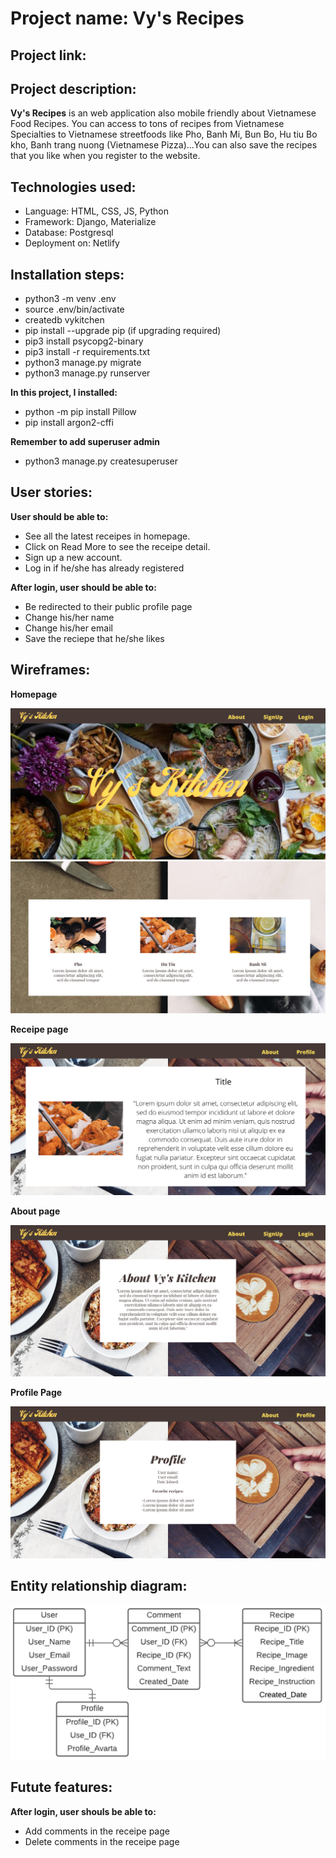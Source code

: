 # Project name: Vy's Recipes

## Project link: 

## Project description:
**Vy's Recipes** is an web application also mobile friendly about Vietnamese Food Recipes. You can access to tons of recipes from Vietnamese Specialties to Vietnamese streetfoods like Pho, Banh Mi, Bun Bo, Hu tiu Bo kho, Banh trang nuong (Vietnamese Pizza)...You can also save the recipes that you like when you register to the website.


## Technologies used:
- Language: HTML, CSS, JS, Python
- Framework: Django, Materialize
- Database: Postgresql
- Deployment on: Netlify 

## Installation steps:
- python3 -m venv .env
- source .env/bin/activate
- createdb vykitchen
- pip install --upgrade pip (if upgrading required)
- pip3 install psycopg2-binary
- pip3 install -r requirements.txt
- python3 manage.py migrate
- python3 manage.py runserver

**In this project, I installed:**
- python -m pip install Pillow 
- pip install argon2-cffi

**Remember to add superuser admin**
- python3 manage.py createsuperuser

## User stories:
**User should be able to:**
- See all the latest receipes in homepage.
- Click on Read More to see the receipe detail.
- Sign up a new account.
- Log in if he/she has already registered

**After login, user should be able to:**
- Be redirected to their public profile page
- Change his/her name
- Change his/her email
- Save the reciepe that he/she likes

## Wireframes:

**Homepage**

<img src="images/home.png">

<img src="images/home1.png">

**Receipe page**

<img src="images/receipe.png">

**About page**

<img src="images/about.png">

**Profile Page**

<img src="images/profile.png">


## Entity relationship diagram:

<img src="images/erd.png">

## Futute features:
**After login, user shouls be able to:**
- Add comments in the receipe page
- Delete comments in the receipe page
